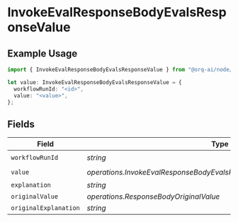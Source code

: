 # InvokeEvalResponseBodyEvalsResponseValue

## Example Usage

```typescript
import { InvokeEvalResponseBodyEvalsResponseValue } from "@orq-ai/node/models/operations";

let value: InvokeEvalResponseBodyEvalsResponseValue = {
  workflowRunId: "<id>",
  value: "<value>",
};
```

## Fields

| Field                                                                    | Type                                                                     | Required                                                                 | Description                                                              |
| ------------------------------------------------------------------------ | ------------------------------------------------------------------------ | ------------------------------------------------------------------------ | ------------------------------------------------------------------------ |
| `workflowRunId`                                                          | *string*                                                                 | :heavy_check_mark:                                                       | N/A                                                                      |
| `value`                                                                  | *operations.InvokeEvalResponseBodyEvalsResponse200ApplicationJson7Value* | :heavy_check_mark:                                                       | N/A                                                                      |
| `explanation`                                                            | *string*                                                                 | :heavy_minus_sign:                                                       | N/A                                                                      |
| `originalValue`                                                          | *operations.ResponseBodyOriginalValue*                                   | :heavy_minus_sign:                                                       | N/A                                                                      |
| `originalExplanation`                                                    | *string*                                                                 | :heavy_minus_sign:                                                       | N/A                                                                      |